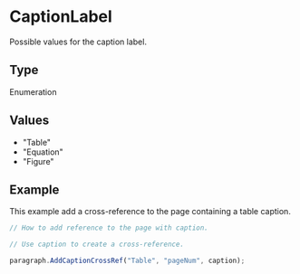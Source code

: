 # CaptionLabel

Possible values for the caption label.

## Type

Enumeration

## Values

- "Table"
- "Equation"
- "Figure"


## Example

This example add a cross-reference to the page containing a table caption.

```javascript editor-docx
// How to add reference to the page with caption.

// Use caption to create a cross-reference.

paragraph.AddCaptionCrossRef("Table", "pageNum", caption);
```
